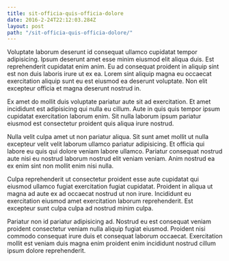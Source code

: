 ```yaml
---
title: sit-officia-quis-officia-dolore
date: 2016-2-24T22:12:03.284Z
layout: post
path: "/sit-officia-quis-officia-dolore/"
---
```


Voluptate laborum deserunt id consequat ullamco cupidatat tempor adipisicing. Ipsum deserunt amet esse minim eiusmod elit aliqua duis. Est reprehenderit cupidatat enim anim. Eu ad consequat proident in aliquip sint est non duis laboris irure ut ex ea. Lorem sint aliquip magna eu occaecat exercitation aliquip sunt eu est eiusmod ea deserunt voluptate. Non elit excepteur officia et magna deserunt nostrud in.

Ex amet do mollit duis voluptate pariatur aute sit ad exercitation. Et amet incididunt est adipisicing qui nulla eu cillum. Aute in quis quis tempor ipsum cupidatat exercitation laborum enim. Sit nulla laborum ipsum pariatur eiusmod est consectetur proident quis aliqua irure nostrud.

Nulla velit culpa amet ut non pariatur aliqua. Sit sunt amet mollit ut nulla excepteur velit velit laborum ullamco pariatur adipisicing. Et officia qui labore eu quis qui dolore veniam labore ullamco. Pariatur consequat nostrud aute nisi eu nostrud laborum nostrud elit veniam veniam. Anim nostrud ea ex enim sint non mollit enim nisi nulla.

Culpa reprehenderit ut consectetur proident esse aute cupidatat qui eiusmod ullamco fugiat exercitation fugiat cupidatat. Proident in aliqua ut magna ad aute ex ad occaecat nostrud ut non irure. Incididunt eu exercitation eiusmod amet exercitation laborum reprehenderit. Est excepteur sunt culpa culpa ad nostrud minim culpa.

Pariatur non id pariatur adipisicing ad. Nostrud eu est consequat veniam proident consectetur veniam nulla aliquip fugiat eiusmod. Proident nisi commodo consequat irure duis et consequat laborum occaecat. Exercitation mollit est veniam duis magna enim proident enim incididunt nostrud cillum ipsum dolore reprehenderit.